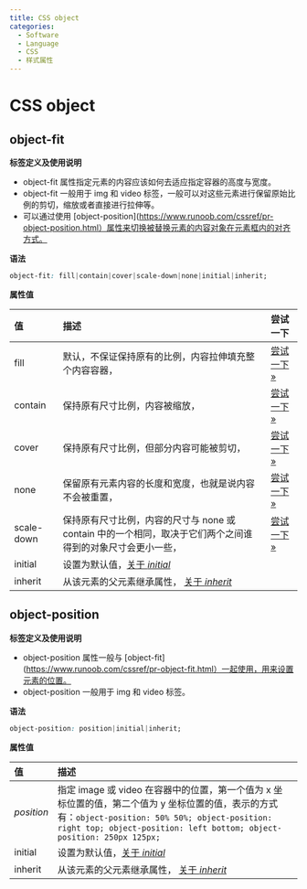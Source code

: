 ```yaml
---
title: CSS object
categories:
  - Software
  - Language
  - CSS
  - 样式属性
---
```

# CSS object

## object-fit

**标签定义及使用说明**

- object-fit 属性指定元素的内容应该如何去适应指定容器的高度与宽度。
- object-fit 一般用于 img 和 video 标签，一般可以对这些元素进行保留原始比例的剪切，缩放或者直接进行拉伸等。
- 可以通过使用 [object-position](https://www.runoob.com/cssref/pr-object-position.html）属性来切换被替换元素的内容对象在元素框内的对齐方式。

**语法**

```css
object-fit: fill|contain|cover|scale-down|none|initial|inherit;
```

**属性值**

| 值         | 描述                                                         | 尝试一下                                                     |
| :--------- | :----------------------------------------------------------- | :----------------------------------------------------------- |
| fill       | 默认，不保证保持原有的比例，内容拉伸填充整个内容容器，       | [尝试一下 »](https://www.runoob.com/try/try.php?filename=trycss3_object-fit2) |
| contain    | 保持原有尺寸比例，内容被缩放，                               | [尝试一下 »](https://www.runoob.com/try/try.php?filename=trycss3_object-fit2) |
| cover      | 保持原有尺寸比例，但部分内容可能被剪切，                     | [尝试一下 »](https://www.runoob.com/try/try.php?filename=trycss3_object-fit2) |
| none       | 保留原有元素内容的长度和宽度，也就是说内容不会被重置，       | [尝试一下 »](https://www.runoob.com/try/try.php?filename=trycss3_object-fit2) |
| scale-down | 保持原有尺寸比例，内容的尺寸与 none 或 contain 中的一个相同，取决于它们两个之间谁得到的对象尺寸会更小一些， | [尝试一下 »](https://www.runoob.com/try/try.php?filename=trycss3_object-fit2) |
| initial    | 设置为默认值，[关于 *initial*](https://www.runoob.com/cssref/css-initial.html) |                                                              |
| inherit    | 从该元素的父元素继承属性， [关于 *inherit*](https://www.runoob.com/cssref/css-inherit.html) |                                                              |

## object-position

**标签定义及使用说明**

- object-position 属性一般与 [object-fit](https://www.runoob.com/cssref/pr-object-fit.html）一起使用，用来设置元素的位置。
- object-position 一般用于 img 和 video 标签。

**语法**

```css
object-position: position|initial|inherit;
```

**属性值**

| 值         | 描述                                                         |      |
| :--------- | :----------------------------------------------------------- | ---- |
| *position* | 指定 image 或 video 在容器中的位置，第一个值为 x 坐标位置的值，第二个值为 y 坐标位置的值，表示的方式有：`object-position: 50% 50%; object-position: right top; object-position: left bottom; object-position: 250px 125px;` |      |
| initial    | 设置为默认值，[关于 *initial*](https://www.runoob.com/cssref/css-initial.html) |      |
| inherit    | 从该元素的父元素继承属性， [关于 *inherit*](https://www.runoob.com/cssref/css-inherit.html) |      |